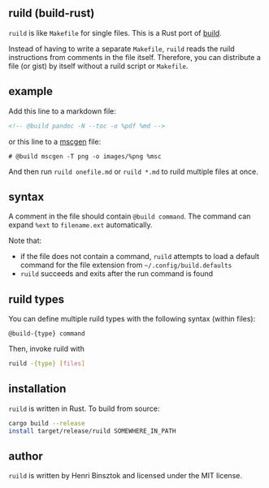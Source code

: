 ## ruild (build-rust)

`ruild` is like `Makefile` for single files. This is a Rust port of [build](https://github.com/hbbio/build).

Instead of having to write a separate `Makefile`, `ruild` reads the ruild instructions from comments in the file itself. Therefore, you can distribute a file (or gist) by itself without a ruild script or `Makefile`.

## example

Add this line to a markdown file:

```markdown
<!-- @build pandoc -N --toc -o %pdf %md -->
```

or this line to a [mscgen](http://www.mcternan.me.uk/mscgen/) file:

```
# @build mscgen -T png -o images/%png %msc
```

And then run `ruild onefile.md` or `ruild *.md` to ruild multiple files at once.

## syntax

A comment in the file should contain `@build command`.
The command can expand `%ext` to `filename.ext` automatically.

Note that:

- if the file does not contain a command, `ruild` attempts to load a default command for the file extension from `~/.config/build.defaults`
- `ruild` succeeds and exits after the run command is found

## ruild types

You can define multiple ruild types with the following syntax (within files):
```
@build-{type} command
```

Then, invoke ruild with
```sh
ruild -{type} [files]
```

## installation

`ruild` is written in Rust. To build from source:

```sh
cargo build --release
install target/release/ruild SOMEWHERE_IN_PATH
```

## author

`ruild` is written by Henri Binsztok and licensed under the MIT license.
